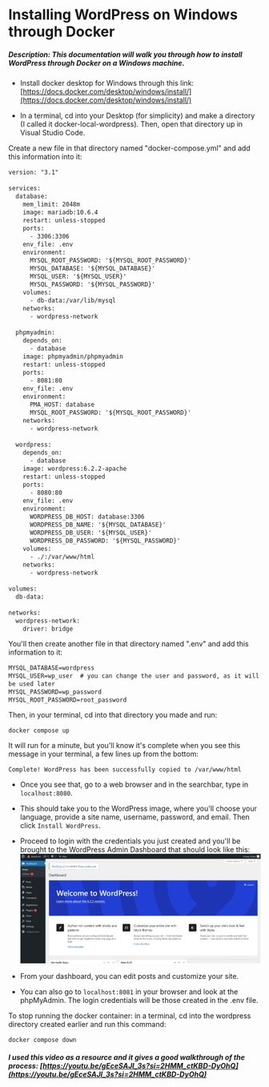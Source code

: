 # Installing WordPress on Windows through Docker
##### Description: This documentation will walk you through how to install WordPress through Docker on a Windows machine.

- Install docker desktop for Windows through this link: [https://docs.docker.com/desktop/windows/install/](https://docs.docker.com/desktop/windows/install/)

- In a terminal, cd into your Desktop (for simplicity) and make a directory (I called it docker-local-wordpress). Then, open that directory up in Visual Studio Code.

Create a new file in that directory named "docker-compose.yml" and add this information into it:
```shell
version: "3.1"

services: 
  database:
    mem_limit: 2048m
    image: mariadb:10.6.4
    restart: unless-stopped
    ports:
      - 3306:3306
    env_file: .env
    environment:
      MYSQL_ROOT_PASSWORD: '${MYSQL_ROOT_PASSWORD}'
      MYSQL_DATABASE: '${MYSQL_DATABASE}'
      MYSQL_USER: '${MYSQL_USER}'
      MYSQL_PASSWORD: '${MYSQL_PASSWORD}'
    volumes:
      - db-data:/var/lib/mysql
    networks:
      - wordpress-network

  phpmyadmin:
    depends_on:
      - database
    image: phpmyadmin/phpmyadmin
    restart: unless-stopped
    ports:
      - 8081:80
    env_file: .env
    environment:
      PMA_HOST: database
      MYSQL_ROOT_PASSWORD: '${MYSQL_ROOT_PASSWORD}'
    networks:
      - wordpress-network

  wordpress:
    depends_on:
      - database
    image: wordpress:6.2.2-apache
    restart: unless-stopped
    ports:
      - 8080:80
    env_file: .env
    environment:
      WORDPRESS_DB_HOST: database:3306
      WORDPRESS_DB_NAME: '${MYSQL_DATABASE}'
      WORDPRESS_DB_USER: '${MYSQL_USER}'
      WORDPRESS_DB_PASSWORD: '${MYSQL_PASSWORD}'
    volumes:
      - ./:/var/www/html
    networks:
      - wordpress-network

volumes:
  db-data:

networks:
  wordpress-network:
    driver: bridge
```
You'll then create another file in that directory named ".env" and add this information to it:  
```shell
MYSQL_DATABASE=wordpress
MYSQL_USER=wp_user  # you can change the user and password, as it will be used later
MYSQL_PASSWORD=wp_password
MYSQL_ROOT_PASSWORD=root_password
```

Then, in your terminal, cd into that directory you made and run:
```shell
docker compose up
```
It will run for a minute, but you'll know it's complete when you see this message in your terminal, a few lines up from the bottom:
```
Complete! WordPress has been successfully copied to /var/www/html
```
- Once you see that, go to a web browser and in the searchbar, type in ```localhost:8080```.

- This should take you to the WordPress image, where you'll choose your language, provide a site name, username, password, and email. Then click ```Install WordPress```.

- Proceed to login with the credentials you just created and you'll be brought to the WordPress Admin Dashboard that should look like this:
![WordPress Admin Dashboard](/docs/assets/WordPress.png)

- From your dashboard, you can edit posts and customize your site.

- You can also go to ```localhost:8081``` in your browser and look at the phpMyAdmin. The login credentials will be those created in the .env file.

To stop running the docker container: in a terminal, cd into the wordpress directory created earlier and run this command:
```shell
docker compose down
```
##### I used this video as a resource and it gives a good walkthrough of the process: [https://youtu.be/gEceSAJI_3s?si=2HMM_ctKBD-DyOhQ](https://youtu.be/gEceSAJI_3s?si=2HMM_ctKBD-DyOhQ)
